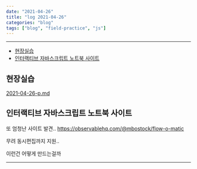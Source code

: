 ```yaml
---
date: "2021-04-26"
title: "log 2021-04-26"
categories: "blog"
tags: ["blog", "field-practice", "js"]
---
```


----------

- [현장실습](#현장실습)
- [인터랙티브 자바스크립트 노트북 사이트](#인터랙티브-자바스크립트-노트북-사이트)

## 현장실습

[2021-04-26-p.md](./2021-04-26-p.md)

## 인터랙티브 자바스크립트 노트북 사이트

또 엄청난 사이트 발견..
<https://observablehq.com/@mbostock/flow-o-matic>

무려 동시편집까지 지원..

이런건 어떻게 만드는걸까

----------

